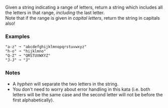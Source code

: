 Given a string indicating a range of letters, return a string which includes all the letters in that range, *including* the last letter.  
Note that if the range is given in *capital letters*, return the string in capitals also!

### Examples

```
"a-z" ➞ "abcdefghijklmnopqrstuvwxyz"
"h-o" ➞ "hijklmno"
"Q-Z" ➞ "QRSTUVWXYZ"
"J-J" ➞ "J"
```

### Notes

- A *hyphen* will separate the two letters in the string.
- You don't need to worry about error handling in this kata (i.e. both letters will be the same case and the second letter will not be before the first alphabetically).